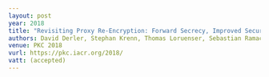 ```yaml
---
layout: post
year: 2018
title: "Revisiting Proxy Re-Encryption: Forward Secrecy, Improved Security, and Applications"
authors: David Derler, Stephan Krenn, Thomas Loruenser, Sebastian Ramacher, Daniel Slamanig, Christoph Striecks
venue: PKC 2018
vurl: https://pkc.iacr.org/2018/
vatt: (accepted)
---
```


